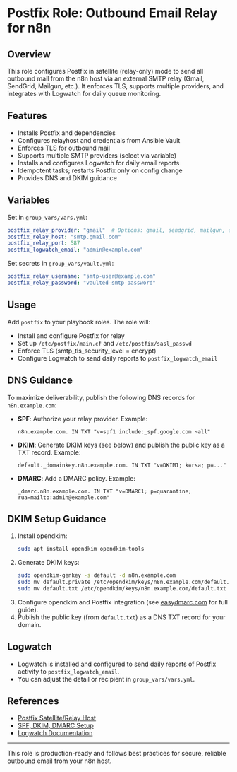# Postfix Role: Outbound Email Relay for n8n

## Overview
This role configures Postfix in satellite (relay-only) mode to send all outbound mail from the n8n host via an external SMTP relay (Gmail, SendGrid, Mailgun, etc.). It enforces TLS, supports multiple providers, and integrates with Logwatch for daily queue monitoring.

## Features
- Installs Postfix and dependencies
- Configures relayhost and credentials from Ansible Vault
- Enforces TLS for outbound mail
- Supports multiple SMTP providers (select via variable)
- Installs and configures Logwatch for daily email reports
- Idempotent tasks; restarts Postfix only on config change
- Provides DNS and DKIM guidance

## Variables
Set in `group_vars/vars.yml`:
```yaml
postfix_relay_provider: "gmail"  # Options: gmail, sendgrid, mailgun, etc.
postfix_relay_host: "smtp.gmail.com"
postfix_relay_port: 587
postfix_logwatch_email: "admin@example.com"
```
Set secrets in `group_vars/vault.yml`:
```yaml
postfix_relay_username: "smtp-user@example.com"
postfix_relay_password: "vaulted-smtp-password"
```

## Usage
Add `postfix` to your playbook roles. The role will:
- Install and configure Postfix for relay
- Set up `/etc/postfix/main.cf` and `/etc/postfix/sasl_passwd`
- Enforce TLS (smtp_tls_security_level = encrypt)
- Configure Logwatch to send daily reports to `postfix_logwatch_email`

## DNS Guidance
To maximize deliverability, publish the following DNS records for `n8n.example.com`:
- **SPF**: Authorize your relay provider. Example:
  ```
  n8n.example.com. IN TXT "v=spf1 include:_spf.google.com ~all"
  ```
- **DKIM**: Generate DKIM keys (see below) and publish the public key as a TXT record. Example:
  ```
  default._domainkey.n8n.example.com. IN TXT "v=DKIM1; k=rsa; p=..."
  ```
- **DMARC**: Add a DMARC policy. Example:
  ```
  _dmarc.n8n.example.com. IN TXT "v=DMARC1; p=quarantine; rua=mailto:admin@example.com"
  ```

## DKIM Setup Guidance
1. Install opendkim:
   ```bash
   sudo apt install opendkim opendkim-tools
   ```
2. Generate DKIM keys:
   ```bash
   sudo opendkim-genkey -s default -d n8n.example.com
   sudo mv default.private /etc/opendkim/keys/n8n.example.com/default.private
   sudo mv default.txt /etc/opendkim/keys/n8n.example.com/default.txt
   ```
3. Configure opendkim and Postfix integration (see [easydmarc.com](https://easydmarc.com/) for full guide).
4. Publish the public key (from `default.txt`) as a DNS TXT record for your domain.

## Logwatch
- Logwatch is installed and configured to send daily reports of Postfix activity to `postfix_logwatch_email`.
- You can adjust the detail or recipient in `group_vars/vars.yml`.

## References
- [Postfix Satellite/Relay Host](https://www.postfix.org/SATELLITE_README.html)
- [SPF, DKIM, DMARC Setup](https://easydmarc.com/)
- [Logwatch Documentation](https://sourceforge.net/p/logwatch/wiki/Home/)

---
This role is production-ready and follows best practices for secure, reliable outbound email from your n8n host.
